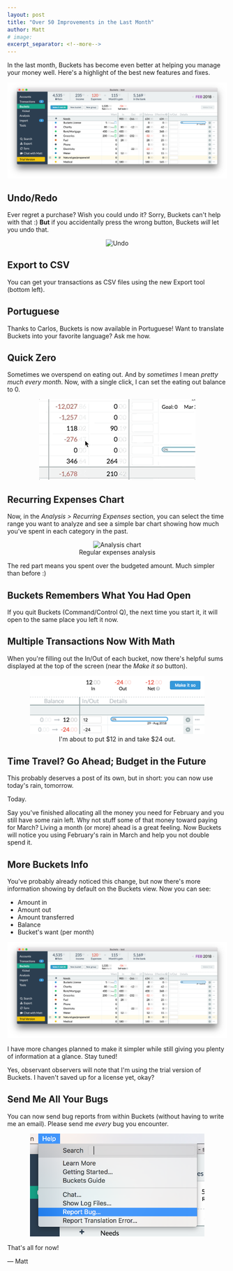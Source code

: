 ```yaml
---
layout: post
title: "Over 50 Improvements in the Last Month"
author: Matt
# image:
excerpt_separator: <!--more-->
---
```


In the last month, Buckets has become even better at helping you manage your money well.  Here's a highlight of the best new features and fixes.

<div style="text-align: center;">
<img src="/img/v0.34/bucketsview.png" alt="New look for Buckets" />
</div>

<!--more-->

## Undo/Redo

Ever regret a purchase?  Wish you could undo it?  Sorry, Buckets can't help with that :)  **But** if you accidentally press the wrong button, Buckets *will* let you undo that.

<div style="text-align: center;">
<figure>
<img src="{{ site.url }}/img/v0.34/undo.gif" alt="Undo" style="max-width: 400px;" />
</figure>
</div>

## Export to CSV

You can get your transactions as CSV files using the new Export tool (bottom left).

## Portuguese

Thanks to Carlos, Buckets is now available in Portuguese!  Want to translate Buckets into your favorite language?  Ask me how.

## Quick Zero

Sometimes we overspend on eating out.  And by *sometimes* I mean *pretty much every month*.  Now, with a single click, I can set the eating out balance to 0.

<div style="text-align: center;">
<figure>
<img src="/img/v0.34/quickzero.gif" alt="Quick zero" style="max-width: 400px;" />
</figure>
</div>


## Recurring Expenses Chart

Now, in the *Analysis > Recurring Expenses* section, you can select the time range you want to analyze and see a simple bar chart showing how much you've spent in each category in the past.

<div style="text-align: center;">
<figure>
<img src="{{ site.url }}/img/v0.34/analysis_chart.png" alt="Analysis chart" style="max-width: 400px;" />
<figcaption>Regular expenses analysis</figcaption>
</figure>
</div>

The red part means you spent over the budgeted amount.  Much simpler than before :)

## Buckets Remembers What You Had Open

If you quit Buckets (Command/Control Q), the next time you start it, it will open to the same place you left it now.


## Multiple Transactions Now With Math

When you're filling out the In/Out of each bucket, now there's helpful sums displayed at the top of the screen (near the *Make it so* button).  

<div style="text-align: center;">
<figure>
<img src="/img/v0.34/multimath.png" alt="Math for multiple transactions" style="max-width: 400px;" />
<figcaption>I'm about to put $12 in and take $24 out.</figcaption>
</figure>
</div>

## Time Travel? Go Ahead; Budget in the Future

This probably deserves a post of its own, but in short: you can now use today's rain, tomorrow.

Today.

Say you've finished allocating all the money you need for February and you still have some rain left.  Why not stuff some of that money toward paying for March?  Living a month (or more) ahead is a great feeling.  Now Buckets will notice you using February's rain in March and help you not double spend it.


## More Buckets Info

You've probably already noticed this change, but now there's more information showing by default on the Buckets view.  Now you can see:

- Amount in
- Amount out
- Amount transferred
- Balance
- Bucket's want (per month)

<div style="text-align: center;">
<img src="/img/v0.34/bucketsview.png" alt="New look for Buckets" />
</div>

I have more changes planned to make it simpler while still giving you plenty of information at a glance.  Stay tuned!

Yes, observant observers will note that I'm using the trial version of Buckets.  I haven't saved up for a license yet, okay?


## Send Me All Your Bugs

You can now send bug reports from within Buckets (without having to write me an email).  Please send me *every* bug you encounter.

<div style="text-align: center;">
<figure>
<img src="/img/v0.34/reportbug.png" alt="Report bug" style="max-width: 400px;" />
</figure>
</div>

That's all for now!

&mdash; Matt
